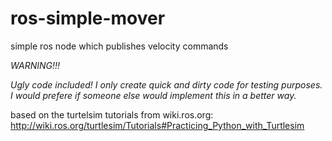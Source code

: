 # ros-simple-mover
simple ros node which publishes velocity commands

_WARNING!!!_

_Ugly code included! I only create quick and dirty code for testing purposes. I would prefere if someone else would implement this in a better way._

based on the turtelsim tutorials from wiki.ros.org:
http://wiki.ros.org/turtlesim/Tutorials#Practicing_Python_with_Turtlesim
